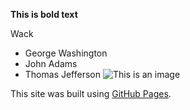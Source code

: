 **This is bold text**	

Wack
- George Washington
- John Adams
- Thomas Jefferson
![This is an image](https://myoctocat.com/assets/images/base-octocat.svg)

This site was built using [GitHub Pages](html/).